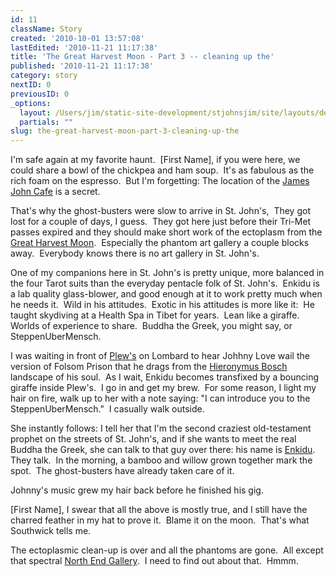 ```yaml
---
id: 11
className: Story
created: '2010-10-01 13:57:08'
lastEdited: '2010-11-21 11:17:38'
title: 'The Great Harvest Moon - Part 3 -- cleaning up the'
published: '2010-11-21 11:17:38'
category: story
nextID: 0
previousID: 0
_options:
  layout: /Users/jim/static-site-development/stjohnsjim/site/layouts/default.static.ttml
  partials: ""
slug: the-great-harvest-moon-part-3-cleaning-up-the
---
```

<p>I'm safe again at my favorite haunt. &nbsp;[First Name], if you were here, we could share a bowl of the chickpea and ham soup.&nbsp; It's as fabulous as the rich foam on the espresso.&nbsp; But I'm forgetting: The location of the <a target="_blank" href="http://www.jamesjohncafe.com/">James John Cafe</a> is a secret.</p>

<p >That's why the ghost-busters were slow to arrive in St. John's,&nbsp; They got lost for a couple of days, I guess.&nbsp; They got here just before their Tri-Met passes expired and they should make short work of the ectoplasm from the <a target="_blank" href="http://en.wikipedia.org/wiki/File:RWS_Tarot_18_Moon.jpg">Great Harvest Moon</a>. &nbsp;Especially the phantom art gallery a couple blocks away. &nbsp;Everybody knows there is no art gallery in St. John's.</p>

<p >One of my companions here in St. John's is pretty unique, more balanced in the four Tarot suits than the everyday pentacle folk of St. John's.&nbsp; Enkidu is a lab quality glass-blower, and good enough at it to work pretty much when he needs it.&nbsp; Wild in his attitudes.&nbsp; Exotic in his attitudes is more like it:&nbsp; He taught skydiving at a Health Spa in Tibet for years.&nbsp; Lean like a giraffe.&nbsp; Worlds of experience to share.&nbsp; Buddha the Greek, you might say, or SteppenUberMensch.</p>

<p >I was waiting in front of <a href="http://www.plewsbrews.com/">Plew's</a> on Lombard to hear Johhny Love wail the version of Folsom Prison that he drags from the <a target="_blank" href="http://en.wikipedia.org/wiki/The_Garden_of_Earthly_Delights">Hieronymus Bosch</a> landscape of his soul.&nbsp; As I wait, Enkidu becomes transfixed by a bouncing giraffe inside Plew's.&nbsp; I go in and get my brew.&nbsp; For some reason, I light my hair on fire, walk up to her with a note saying: &quot;I can introduce you to the SteppenUberMensch.&quot;&nbsp; I casually walk outside.</p>

<p >She instantly follows: I tell her that I'm the second craziest old-testament prophet on the streets of St. John's, and if she wants to meet the real Buddha the Greek, she can talk to that guy over there: his name is <a target="_blank" href="http://www.mythencyclopedia.com/Dr-Fi/Enkidu.html">Enkidu</a>. They talk.&nbsp; In the morning, a bamboo and willow grown together mark the spot.&nbsp; The ghost-busters have already taken care of it. &nbsp;</p>

<p >Johnny's music grew my hair back before he finished his gig.</p>

<p >[First Name], I swear that all the above is mostly true, and I still have the charred feather in my hat to prove it.&nbsp; Blame it on the moon.&nbsp; That's what Southwick tells me.</p>

<p >The ectoplasmic clean-up is over and all the phantoms are gone. &nbsp;All except that spectral <a target="_blank" href="http://www.yelp.com/biz/north-end-gallery-portland">North End Gallery</a>. &nbsp;I need to find out about that. &nbsp;Hmmm.</p>